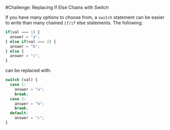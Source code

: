 #Challenge: Replacing If Else Chains with Switch

If you have many options to choose from, a `switch` statement can be easier to write than many chained `if/if` else statements. The following:

```js
if(val === 1) {
  answer = "a";
} else if(val === 2) {
  answer = "b";
} else {
  answer = "c";
}
```

can be replaced with:

```js
switch (val) {
  case 1:
    answer = "a";
    break;
  case 2:
    answer = "b";
    break;
  default:
    answer = "c";
}
```